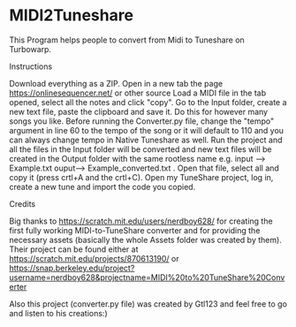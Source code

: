 # MIDI2Tuneshare
This Program helps people to convert from Midi to Tuneshare on Turbowarp.


Instructions

Download everything as a ZIP.
Open in a new tab the page https://onlinesequencer.net/ or other source 
Load a MIDI file in the tab opened, select all the notes and click "copy".
Go to the Input folder, create a new text file, paste the clipboard and save it.
Do this for however many songs you like.
Before running the Converter.py file, change the "tempo" argument in line 60 to the tempo of the song  or it will default to 110 and you can always change tempo in Native Tuneshare as well.
Run the project and all the files in the Input folder will be converted and new text files will be created in the Output folder with the same rootless name e.g. input --> Example.txt ouput--> Example_converted.txt .
Open that file, select all and copy it (press crtl+A and the crtl+C).
Open my TuneShare project, log in, create a new tune and import the code you copied.

Credits

Big thanks to https://scratch.mit.edu/users/nerdboy628/ for creating the first fully working MIDI-to-TuneShare converter and for providing the necessary assets (basically the whole Assets folder was created by them). Their project can be found either at https://scratch.mit.edu/projects/870613190/ or https://snap.berkeley.edu/project?username=nerdboy628&projectname=MIDI%20to%20TuneShare%20Converter

Also this project (converter.py file) was created by Gtl123 and feel free to go and listen to his creations:)
